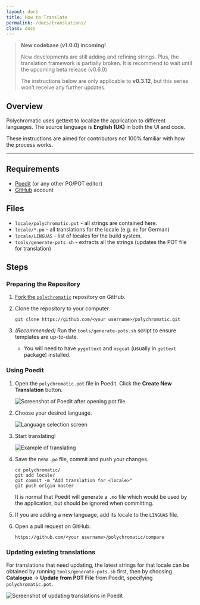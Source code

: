 ```yaml
---
layout: docs
title: How to Translate
permalink: /docs/translations/
class: docs
---
```


> **New codebase (v1.0.0) incoming!**
>
> New developments are still adding and refining strings. Plus, the translation
> framework is partially broken. It is recommend to wait until the upcoming beta release (v0.6.0)
>
> The instructions below are only applicable to **v0.3.12**, but this series
> won't receive any further updates.

## Overview

Polychromatic uses gettext to localize the application to different languages.
The source language is **English (UK)** in both the UI and code.

These instructions are aimed for contributors not 100% familiar with how the
process works.

---

## Requirements

* [Poedit](https://poedit.net/) (or any other PO/POT editor)
* [GitHub](https://github.com) account

## Files

* `locale/polychromatic.pot` - all strings are contained here.
* `locale/*.po` - all translations for the locale (e.g. `de` for German)
* `locale/LINGUAS` - list of locales for the build system.
* `tools/generate-pots.sh` - extracts all the strings (updates the POT file for translation)

## Steps

### Preparing the Repository

1. [Fork the `polychromatic`](https://github.com/polychromatic/polychromatic/fork) repository on GitHub.

2. Clone the repository to your computer.

       git clone https://github.com/<your username>/polychromatic.git

3. *(Recommended)* Run the `tools/generate-pots.sh` script to ensure templates are up-to-date.

    * You will need to have `pygettext` and `msgcat` (usually in `gettext` package) installed.

### Using Poedit

1. Open the `polychromatic.pot` file in Poedit. Click the **Create New Translation** button.

    ![Screenshot of Poedit after opening pot file](/docs/images/poedit-1.png)

2. Choose your desired language.

    ![Language selection screen](/docs/images/poedit-2.png)

3. Start translating!

    ![Example of translating](/docs/images/poedit-3.png)

4. Save the new `.po` file, commit and push your changes.

       cd polychromatic/
       git add locale/
       git commit -m "Add translation for <locale>"
       git push origin master

    It is normal that Poedit will generate a `.mo` file which would be used by the
    application, but should be ignored when committing.

5. If you are adding a new language, add its locale to the `LINGUAS` file.

6. Open a pull request on GitHub.

       https://github.com/<your username>/polychromatic/compare


### Updating existing translations

For translations that need updating, the latest strings for that locale can be obtained by running
`tools/generate-pots.sh` first, then by choosing **Catalogue** → **Update from POT File** from Poedit,
specifying `polychromatic.pot`.

![Screenshot of updating translations in Poedit](/docs/images/poedit-4.png)
